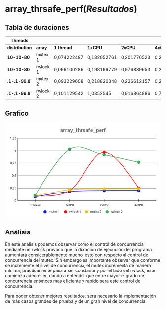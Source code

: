 # array_thrsafe_perf(*Resultados*)

## Tabla de duraciones

|**Threads**     |         |            |           |           |           |
|----------------|---------|------------|-----------|-----------|-----------|
|**distribution**|**array**|**1 thread**|**1xCPU**  |**2xCPU**  |**4xCPU**  |
|**10-10-80**    |mutex 1  |0,074222487 |0,182052761|0,201776523|0,203477507|
|**10-10-80**    |rwlock 1 |0,096100286 |0,198199779|0,976889653|0,248146616|
|**.1-.1-99.8**  |mutex 2  |0,093229608 |0,218820348|0,236612157|0,236956848|
|**.1-.1-99.8**  |rwlock 2 |0,101129542 |1,0352545  |0,916864886|0,767291687|

## Grafico

![Grafico01](./img/Grafico01.png)

## Análisis

En este análisis podemos observar como el control de concurrencia mediante un rwlock provocó que la duración
de ejecución del programa aumentará considerablemente mucho, esto con respecto al control de concurrencia del
mutex. Sin embargo es importante observar que conforme se incremente el nivel de concurrencia, el mutex
incrementa de manera mínima, prácticamente pasa a ser constante y por el lado del rwlock, este comienza
adecrecer, dando a entender que entre mayor el grado de concurrencia entonces mas eficiente y rapido sera
este control de concurrencia.

Para poder obtener mejores resultados, será necesario la implementación de más casos grandes de prueba y de
un gran nivel de concurrencia.

